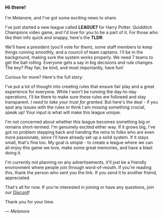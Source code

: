 
### Hi there! 

I'm Melanore, and I've got some exciting news to share. 

I've just started a new league called **LEAGUE7** for Harry Potter: Quidditch Champions video game, and I'd love for you to be a part of it. For those who like their info quick and snappy, here's the **TLDR**: 

We'll have a president (you'll vote for them), some staff members to keep things running smoothly, and a council of team captains. I'll be in the background, making sure the system works properly. We need 7 teams to get the ball rolling. Everyone gets a say in big decisions and rule changes. The key? Play fair, be kind, and most importantly, have fun!

Curious for more? Here's the full story:

I've put a lot of thought into creating rules that ensure fair play and a great experience for everyone. While I won't be running the day-to-day operations, I'll be there to make sure these rules are followed and stay transparent. *I need to take your trust for granted.* But here's the deal - if you spot any issues with the rules or think I am missing something crucial, speak up! Your input is what will make this league unique.

I'm not concerned about whether this league becomes something big or remains short-termed. I'm genuinely excited either way. If it grows big, I've got no problem stepping back and handing the reins to folks who are even more passionate, since I'll have already set up a solid system. If it stays small, that's fine too. My goal is simple - to create a league where we can all enjoy this game we love, make some great memories, and have a blast doing it.

I'm currently not planning on any advertisements, it'll just be a friendly environment where people join through word-of-mouth. If you're reading this, thank the person who sent you the link. If you send it to another friend, appreciated.

That's all for now. If you're interested in joining or have any questions, join our  <span style="color:#ffbd00">[Discord](https://discord.gg/nekcxCwrHc)</span>!

Thank you for your time. 

&mdash; *Melanore*
 

